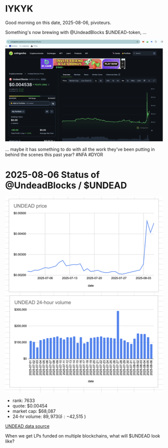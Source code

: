 # IYKYK

Good morning on this date, 2025-08-06, pivoteurs.

Something's now brewing with @UndeadBlocks $UNDEAD-token, ...

![$UNDEAD price-jump](imgs/01-fanclub.png)

... maybe it has something to do with all the work they've been putting in behind the scenes this past year? #NFA #DYOR 


# 2025-08-06 Status of @UndeadBlocks / $UNDEAD 

![$UNDEAD rank](imgs/02a-rank.png) 
![$UNDEAD quote](imgs/02b-quote.png) 
![$UNDEAD market captalization](imgs/02c-cap.png) 
![$UNDEAD 24-hour volume](imgs/02d-vol.png) 

* rank: 7633 
* quote: $0.00454 
* market cap: $68,087 
* 24-hr volume: $89,973 (δ: -$42,515 ) 


[UNDEAD data source](https://www.coingecko.com/en/coins/undead-blocks) 



When we get LPs funded on multiple blockchains, what will $UNDEAD look like? 

